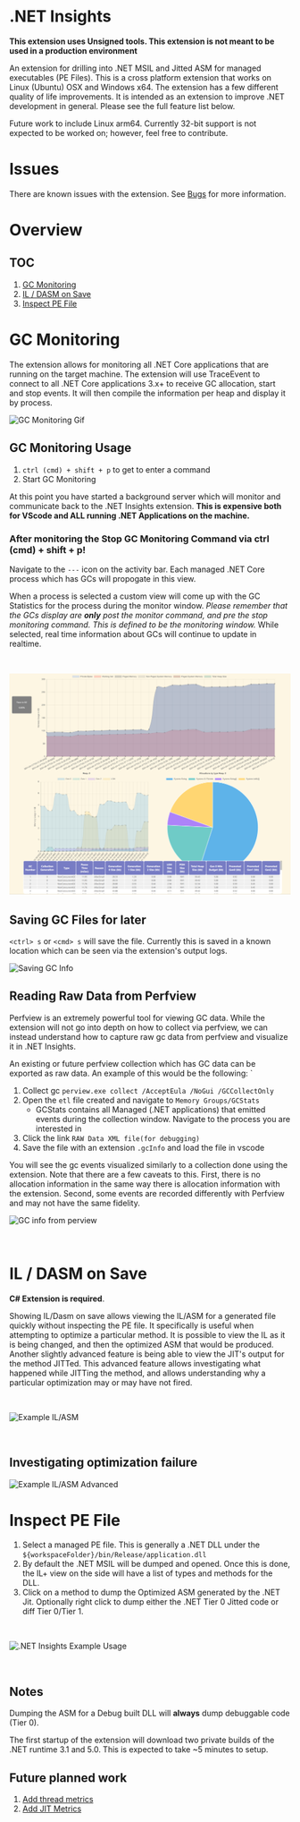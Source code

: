 # .NET Insights

**This extension uses Unsigned tools. This extension is not meant to be used in a production environment**

An extension for drilling into .NET MSIL and Jitted ASM for managed executables (PE Files). This is a cross platform extension that works on Linux (Ubuntu) OSX and Windows x64. The extension has a few different quality of life improvements. It is intended as an extension to improve .NET development in general. Please see the full feature list below.

Future work to include Linux arm64. Currently 32-bit support is not expected to be worked on; however, feel free to contribute.

# Issues

There are known issues with the extension. See [Bugs](https://github.com/jashook/vscode-dotnet-insights/issues?q=is%3Aissue+is%3Aopen+label%3Abug) for more information.

# Overview

## TOC

1. [GC Monitoring](#GC-Monitoring)
2. [IL / DASM on Save](#IL-/-DASM-on-Save)
3. [Inspect PE File](#Inspect-PE-File)

# GC Monitoring

The extension allows for monitoring all .NET Core applications that are running on the target machine. The extension will use TraceEvent to connect to all .NET Core applications 3.x+ to receive GC allocation, start and stop events. It will then compile the information per heap and display it by process.

![GC Monitoring Gif](media/gcMonitoring.gif)

## GC Monitoring Usage

1. `ctrl (cmd) + shift + p` to get to enter a command
2. Start GC Monitoring

At this point you have started a background server which will monitor and communicate back to the .NET Insights extension. **This is expensive both for VScode and ALL running .NET Applications on the machine.** 

### **After monitoring the Stop GC Monitoring Command via ctrl (cmd) + shift + p!**

Navigate to the `---` icon on the activity bar. Each managed .NET Core process which has GCs will propogate in this view.

When a process is selected a custom view will come up with the GC Statistics for the process during the monitor window. *Please remember that the GCs display are **only** post the monitor command, and pre the stop monitoring command. This is defined to be the monitoring window.* While selected, real time information about GCs will continue to update in realtime.

<br/>

![GC Monitoring](https://raw.githubusercontent.com/jashook/vscode-dotnet-insights/master/dotnetInsights/media/gcMonitoring.png)

## Saving GC Files for later

`<ctrl> s` or `<cmd> s` will save the file. Currently this is saved in a known location which can be seen
via the extension's output logs.

![Saving GC Info](media/saveGcInfo.gif)

## Reading Raw Data from Perfview

Perfview is an extremely powerful tool for viewing GC data. While the extension will not go into depth on how to collect via perfview, we can instead understand how to capture raw gc data from perfview and visualize it in .NET Insights.

An existing or future perfview collection which has GC data can be exported as raw data. An example of this would be the following:
`
1. Collect gc `perview.exe collect /AcceptEula /NoGui /GCCollectOnly`
2. Open the `etl` file created and navigate to `Memory Groups/GCStats`
    - GCStats contains all Managed (.NET applications) that emitted events during the collection window. Navigate to the process you are interested in
3. Click the link `RAW Data XML file(for debugging)`
4. Save the file with an extension `.gcInfo` and load the file in vscode

You will see the gc events visualized similarly to a collection done using the extension. Note that there are a few caveats to this. First, there is no allocation information in the same way there is allocation information with the extension. Second, some events are recorded differently with Perfview and may not have the same fidelity.

![GC info from perview](media/perfviewVisualization.gif)

<br/>

# IL / DASM on Save

**C# Extension is required**.

Showing IL/Dasm on save allows viewing the IL/ASM for a generated file quickly without inspecting the PE file. It specifically is useful when attempting to optimize a particular method. It is possible to view the IL as it is being changed, and then the optimized ASM that would be produced. Another slightly advanced feature is being able to view the JIT's output for the method JITTed. This advanced feature allows investigating what happened while JITTing the method, and allows understanding why a particular optimization may or may have not fired.

<br/>

![Example IL/ASM](https://ev30.blob.core.windows.net/dotnetinsights/il_on_save_general.gif)

<br/>

## Investigating optimization failure

![Example IL/ASM Advanced](https://ev30.blob.core.windows.net/dotnetinsights/il_on_save_advanced.gif)

# Inspect PE File

1. Select a managed PE file. This is generally a .NET DLL under the `${workspaceFolder}/bin/Release/application.dll`
2. By default the .NET MSIL will be dumped and opened. Once this is done, the IL+ view on the side will have a list of types and methods for the DLL.
3. Click on a method to dump the Optimized ASM generated by the .NET Jit. Optionally right click to dump either the .NET Tier 0 Jitted code or diff Tier 0/Tier 1.

<br/>

![.NET Insights Example Usage](https://ev30.blob.core.windows.net/dotnetinsights/dotnet-insights-overview.gif)

<br/>

## Notes

Dumping the ASM for a Debug built DLL will **always** dump debuggable code (Tier 0).

The first startup of the extension will download two private builds of the .NET runtime 3.1 and 5.0. This is expected to take ~5 minutes to setup.

## Future planned work

1. [Add thread metrics](https://github.com/jashook/vscode-dotnet-insights/issues/20)
2. [Add JIT Metrics](https://github.com/jashook/vscode-dotnet-insights/issues/21)